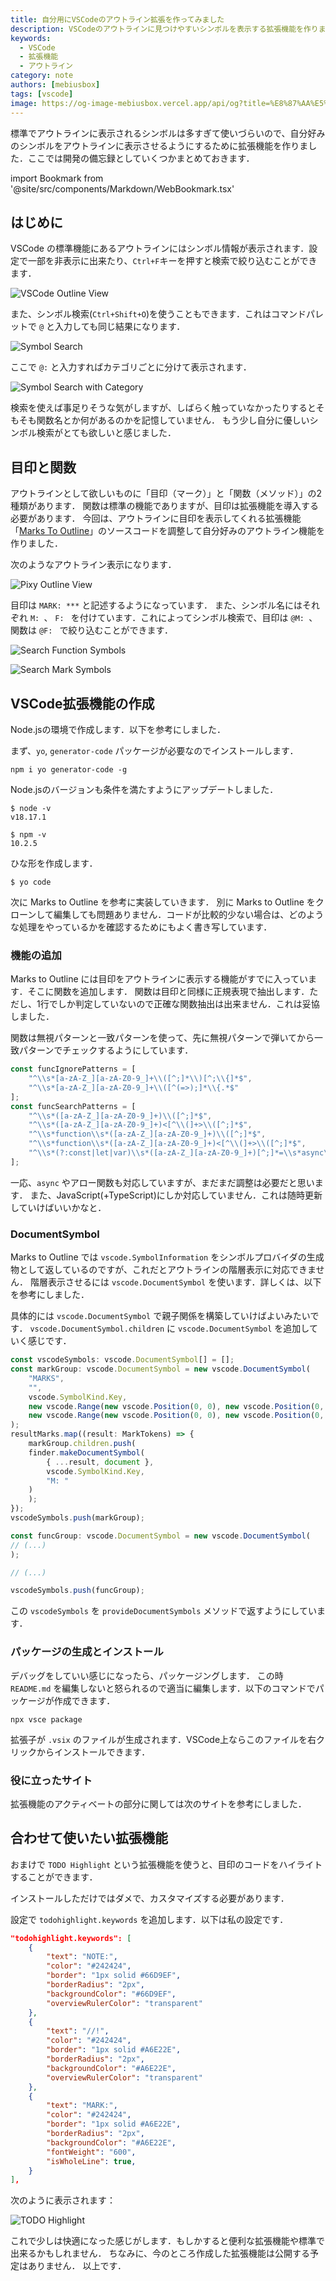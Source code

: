 ```yaml
---
title: 自分用にVSCodeのアウトライン拡張を作ってみました
description: VSCodeのアウトラインに見つけやすいシンボルを表示する拡張機能を作りました
keywords:
  - VSCode
  - 拡張機能
  - アウトライン
category: note
authors: [mebiusbox]
tags: [vscode]
image: https://og-image-mebiusbox.vercel.app/api/og?title=%E8%87%AA%E5%88%86%E7%94%A8%E3%81%ABVSCode%E3%81%AE%E3%82%A2%E3%82%A6%E3%83%88%E3%83%A9%E3%82%A4%E3%83%B3%E6%8B%A1%E5%BC%B5%E3%82%92%E4%BD%9C%E3%81%A3%E3%81%A6%E3%81%BF%E3%81%BE%E3%81%97%E3%81%9F&subtitle=VSCode%E3%81%AE%E3%82%A2%E3%82%A6%E3%83%88%E3%83%A9%E3%82%A4%E3%83%B3%E3%81%AB%E8%A6%8B%E3%81%A4%E3%81%91%E3%82%84%E3%81%99%E3%81%84%E3%82%B7%E3%83%B3%E3%83%9C%E3%83%AB%E3%82%92%E8%A1%A8%E7%A4%BA%E3%81%99%E3%82%8B%E6%8B%A1%E5%BC%B5%E6%A9%9F%E8%83%BD%E3%82%92%E4%BD%9C%E3%82%8A%E3%81%BE%E3%81%97%E3%81%9F&date=2023%2F12%2F13&tags=vscode
---
```


標準でアウトラインに表示されるシンボルは多すぎて使いづらいので、自分好みのシンボルをアウトラインに表示させるようにするために拡張機能を作りました．ここでは開発の備忘録としていくつかまとめておきます．

<!-- truncate -->

import Bookmark from '@site/src/components/Markdown/WebBookmark.tsx'

## はじめに

VSCode の標準機能にあるアウトラインにはシンボル情報が表示されます．設定で一部を非表示に出来たり、`Ctrl+F`キーを押すと検索で絞り込むことができます．

![VSCode Outline View](/img/post/2023-12-13-vscode-pixy-notion-231213153911.png)

また、シンボル検索(`Ctrl+Shift+O`)を使うこともできます．これはコマンドパレットで `@` と入力しても同じ結果になります．

![Symbol Search](/img/post/2023-12-13-vscode-pixy-notion-231213165821.png)

ここで `@:` と入力すればカテゴリごとに分けて表示されます．

![Symbol Search with Category](/img/post/2023-12-13-vscode-pixy-notion-231213165920.png)

検索を使えば事足りそうな気がしますが、しばらく触っていなかったりするとそもそも関数名とか何があるのかを記憶していません．
もう少し自分に優しいシンボル検索がとても欲しいと感じました．


## 目印と関数

アウトラインとして欲しいものに「目印（マーク）」と「関数（メソッド）」の2種類があります．
関数は標準の機能でありますが、目印は拡張機能を導入する必要があります．
今回は、アウトラインに目印を表示してくれる拡張機能「[Marks To Outline](https://marketplace.visualstudio.com/items?itemName=roabramov.marks-to-outline)」のソースコードを調整して自分好みのアウトライン機能を作りました．

<Bookmark name="Marks to outline" url="https://marketplace.visualstudio.com/items?itemName=roabramov.marks-to-outline" description="Adds MARKS symbols to outline view" />

次のようなアウトライン表示になります．

![Pixy Outline View](/img/post/2023-12-13-vscode-pixy-notion-231213170838.png)

目印は `MARK: ***` と記述するようになっています．
また、シンボル名にはそれぞれ `M: `、 `F: ` を付けています．これによってシンボル検索で、目印は `@M: `、関数は `@F: ` で絞り込むことができます．

![Search Function Symbols](/img/post/2023-12-13-vscode-pixy-notion-231213172106.png)

![Search Mark Symbols](/img/post/2023-12-13-vscode-pixy-notion-231213172155.png)


## VSCode拡張機能の作成

Node.jsの環境で作成します．以下を参考にしました．

<Bookmark name="VSCode Extensions(拡張機能) 自作入門 〜VSCodeにおみくじ機能を追加する〜" url="https://qiita.com/HelloRusk/items/073b58c1605de224e67e" description="VSCode Extensions(拡張機能) 自作入門 〜VSCodeにおみくじ機能を追加する〜" />

まず、`yo`, `generator-code` パッケージが必要なのでインストールします．

```
npm i yo generator-code -g
```

Node.jsのバージョンも条件を満たすようにアップデートしました．

```
$ node -v
v18.17.1

$ npm -v
10.2.5
```

ひな形を作成します．

```
$ yo code
```

次に Marks to Outline を参考に実装していきます．
別に Marks to Outline をクローンして編集しても問題ありません．コードが比較的少ない場合は、どのような処理をやっているかを確認するためにもよく書き写しています．


### 機能の追加

Marks to Outline には目印をアウトラインに表示する機能がすでに入っています．そこに関数を追加します．
関数は目印と同様に正規表現で抽出します．ただし、1行でしか判定していないので正確な関数抽出は出来ません．これは妥協しました．

関数は無視パターンと一致パターンを使って、先に無視パターンで弾いてから一致パターンでチェックするようにしています．

```javascript
const funcIgnorePatterns = [
    "^\\s*[a-zA-Z_][a-zA-Z0-9_]+\\([^;]*\\)[^;\\{]*$",
    "^\\s*[a-zA-Z_][a-zA-Z0-9_]+\\([^(=>);]*\\{.*$"
];
const funcSearchPatterns = [
    "^\\s*([a-zA-Z_][a-zA-Z0-9_]+)\\([^;]*$",
    "^\\s*([a-zA-Z_][a-zA-Z0-9_]+)<[^\\(]+>\\([^;]*$",
    "^\\s*function\\s*([a-zA-Z_][a-zA-Z0-9_]+)\\([^;]*$",
    "^\\s*function\\s*([a-zA-Z_][a-zA-Z0-9_]+)<[^\\(]+>\\([^;]*$",
    "^\\s*(?:const|let|var)\\s*([a-zA-Z_][a-zA-Z0-9_]+)[^;]*=\\s*async\\s*\\([^;]*$",
];
```

一応、`async` やアロー関数も対応していますが、まだまだ調整は必要だと思います．
また、JavaScript(+TypeScript)にしか対応していません．これは随時更新していけばいいかなと．



### DocumentSymbol

Marks to Outline では `vscode.SymbolInformation` をシンボルプロバイダの生成物として返しているのですが、これだとアウトラインの階層表示に対応できません．
階層表示させるには `vscode.DocumentSymbol` を使います．詳しくは、以下を参考にしました．

<Bookmark name="VS Code拡張API - DocumentSymbolProvider" url="https://qiita.com/PrsPrsBK/items/d71b13e733f3bbacf8b5" description="" />

具体的には `vscode.DocumentSymbol` で親子関係を構築していけばよいみたいです． `vscode.DocumentSymbol.children` に `vscode.DocumentSymbol` を追加していく感じです．

```typescript
const vscodeSymbols: vscode.DocumentSymbol[] = [];
const markGroup: vscode.DocumentSymbol = new vscode.DocumentSymbol(
    "MARKS",
    "",
    vscode.SymbolKind.Key,
    new vscode.Range(new vscode.Position(0, 0), new vscode.Position(0, 10)),
    new vscode.Range(new vscode.Position(0, 0), new vscode.Position(0, 10))
);
resultMarks.map((result: MarkTokens) => {
    markGroup.children.push(
    finder.makeDocumentSymbol(
        { ...result, document },
        vscode.SymbolKind.Key,
        "M: "
    )
    );
});
vscodeSymbols.push(markGroup);

const funcGroup: vscode.DocumentSymbol = new vscode.DocumentSymbol(
// (...)
);

// (...)

vscodeSymbols.push(funcGroup);
```

この `vscodeSymbols` を `provideDocumentSymbols` メソッドで返すようにしています．


### パッケージの生成とインストール

デバッグをしていい感じになったら、パッケージングします．
この時 `README.md` を編集しないと怒られるので適当に編集します．以下のコマンドでパッケージが作成できます．

```
npx vsce package
```

拡張子が `.vsix` のファイルが生成されます．VSCode上ならこのファイルを右クリックからインストールできます．


### 役に立ったサイト

拡張機能のアクティベートの部分に関しては次のサイトを参考にしました．

<Bookmark name="Visual Studio Code 拡張機能のアクティベート activationEvents" url="https://clickan.click/activation-events/" description="" />


## 合わせて使いたい拡張機能

おまけで `TODO Highlight` という拡張機能を使うと、目印のコードをハイライトすることができます．

<Bookmark name="TODO Highlight" url="https://marketplace.visualstudio.com/items?itemName=wayou.vscode-todo-highlight" description="highlight TODOs, FIXMEs, and any keywords, annotations..." />

インストールしただけではダメで、カスタマイズする必要があります．

設定で `todohighlight.keywords` を追加します．以下は私の設定です．

```json
"todohighlight.keywords": [
    {
        "text": "NOTE:",
        "color": "#242424",
        "border": "1px solid #66D9EF",
        "borderRadius": "2px",
        "backgroundColor": "#66D9EF",
        "overviewRulerColor": "transparent"
    },
    {
        "text": "//!",
        "color": "#242424",
        "border": "1px solid #A6E22E",
        "borderRadius": "2px",
        "backgroundColor": "#A6E22E",
        "overviewRulerColor": "transparent"
    },
    {
        "text": "MARK:",
        "color": "#242424",
        "border": "1px solid #A6E22E",
        "borderRadius": "2px",
        "backgroundColor": "#A6E22E",
        "fontWeight": "600",
        "isWholeLine": true,
    }
],
```

次のように表示されます：

![TODO Highlight](/img/post/2023-12-13-vscode-pixy-notion-231213180211.png)


これで少しは快適になった感じがします．もしかすると便利な拡張機能や標準で出来るかもしれません．
ちなみに、今のところ作成した拡張機能は公開する予定はありません．
以上です．
